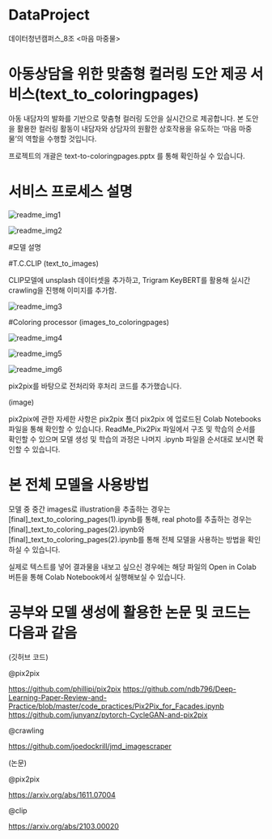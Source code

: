 # DataProject
데이터청년캠퍼스_8조 <마음 마중물>

# 아동상담을 위한 맞춤형 컬러링 도안 제공 서비스(text_to_coloringpages)

아동 내담자의 발화를 기반으로 맞춤형 컬러링 도안을 실시간으로 제공합니다.
본 도안을 활용한 컬러링 활동이 내담자와 상담자의 원활한 상호작용을 유도하는 ‘마음 마중물’의 역할을 수행할 것입니다.

프로젝트의 개괄은 text-to-coloringpages.pptx 를 통해 확인하실 수 있습니다.

# 서비스 프로세스 설명
![readme_img1](https://user-images.githubusercontent.com/109835838/186925714-6b50ef78-c1b2-4545-964e-c3ca8719f789.png)

![readme_img2](https://user-images.githubusercontent.com/109835838/186925735-84b7ebad-a05b-4dc0-b4bd-5a4db8a02c28.png)

#모델 설명

#T.C.CLIP (text_to_images)

CLIP모델에 unsplash 데이터셋을 추가하고, Trigram KeyBERT를 활용해 실시간 crawling을 진행해 이미지를 추가함.

![readme_img3](https://user-images.githubusercontent.com/109835838/186925759-4ac4fbe8-554c-4b94-881d-7eb67dd3bee8.png)


#Coloring processor (images_to_coloringpages) 

![readme_img4](https://user-images.githubusercontent.com/109835838/186925773-67eb6768-f504-441b-96f6-10467535c8ed.png)

![readme_img5](https://user-images.githubusercontent.com/109835838/186925821-dd94ca56-aa28-43cd-8ca2-4cadf7e2c5e4.png)

![readme_img6](https://user-images.githubusercontent.com/109835838/186925788-957f8697-4866-4a4c-ba03-412e5ee5757e.png)

pix2pix를 바탕으로 전처리와 후처리 코드를 추가했습니다.

(image)

pix2pix에 관한 자세한 사항은 pix2pix 폴더 pix2pix 에 업로드된 Colab Notebooks 파일을 통해 확인할 수 있습니다.
ReadMe_Pix2Pix 파일에서 구조 및 학습의 순서를 확인할 수 있으며 모델 생성 및 학습의 과정은 나머지 .ipynb 파일을 순서대로 보시면 확인할 수 있습니다.


# 본 전체 모델을 사용방법
모델 중 중간 images로 illustration을 추출하는 경우는 [final]_text_to_coloring_pages(1).ipynb를 통해,
real photo를 추출하는 경우는 [final]_text_to_coloring_pages(2).ipynb와 [final]_text_to_coloring_pages(2).ipynb를 통해 전체 모델을 사용하는 방법을 확인하실 수 있습니다.

실제로 텍스트를 넣어 결과물을 내보고 싶으신 경우에는 해당 파일의 Open in Colab 버튼을 통해 Colab Notebook에서 실행해보실 수 있습니다.


# 공부와 모델 생성에 활용한 논문 및 코드는 다음과 같음
(깃허브 코드)

@pix2pix

 https://github.com/phillipi/pix2pix
 https://github.com/ndb796/Deep-Learning-Paper-Review-and-Practice/blob/master/code_practices/Pix2Pix_for_Facades.ipynb
 https://github.com/junyanz/pytorch-CycleGAN-and-pix2pix
 
@crawling
 
 https://github.com/joedockrill/jmd_imagescraper 

(논문)

@pix2pix

https://arxiv.org/abs/1611.07004 

@clip

https://arxiv.org/abs/2103.00020

